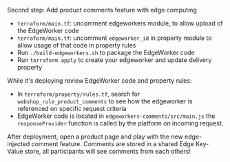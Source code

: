 Second step: Add product comments feature with edge computing

- `terraform/main.tf`: uncomment edgeworkers module, to allow upload of the EdgeWorker code
- `terraform/main.tf`: uncomment `edgeworker_id` in property module to allow usage of that code in property rules
- Run `./build-edgeworkers.sh` to package the EdgeWorker code
- Run `terraform apply` to create your edgeworker and update delivery property

While it's deploying review EdgeWorker code and property rules:
- In `terraform/property/rules.tf`, search for `webshop_rule_product_comments` to see how the edgeworker is referenced on specific request criteria
- EdgeWorker code is located in `edgeworkers-comments/src/main.js` the `responseProvider` function is called by the platform on incoming request.

After deployment, open a product page and play with the new edge-injected comment feature.
Comments are stored in a shared Edge Key-Value store, all participants will see comments from each others!